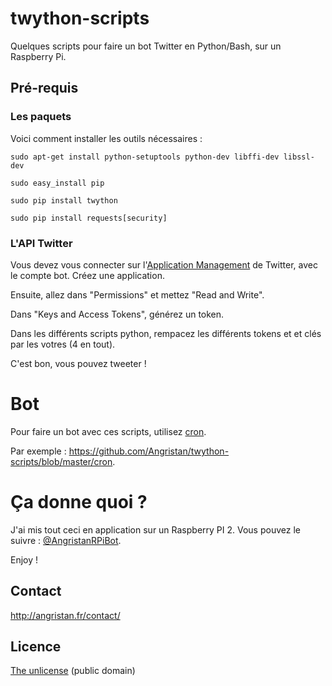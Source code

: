 # twython-scripts
Quelques scripts pour faire un bot Twitter en Python/Bash, sur un Raspberry Pi.

## Pré-requis

### Les paquets
Voici comment installer les outils nécessaires :

`sudo apt-get install python-setuptools python-dev libffi-dev libssl-dev`

`sudo easy_install pip`

`sudo pip install twython`

`sudo pip install requests[security]`


### L'API Twitter
Vous devez vous connecter sur l'[Application Management](https://apps.twitter.com/app/new) de Twitter, avec le compte bot. Créez une application.

Ensuite, allez dans "Permissions" et mettez "Read and Write".

Dans "Keys and Access Tokens", générez un token.

Dans les différents scripts python, rempacez les différents tokens et et clés par les votres (4 en tout).

C'est bon, vous pouvez tweeter !

# Bot
Pour faire un bot avec ces scripts, utilisez [cron](https://fr.wikipedia.org/wiki/Cron).

Par exemple : https://github.com/Angristan/twython-scripts/blob/master/cron.

# Ça donne quoi ?

J'ai mis tout ceci en application sur un Raspberry PI 2. Vous pouvez le suivre : [@AngristanRPiBot](https://twitter.com/AngristanRPiBot/).

Enjoy !

## Contact

http://angristan.fr/contact/

## Licence

[The unlicense](https://github.com/Angristan/twython-scripts/blob/master/LICENSE) (public domain)
